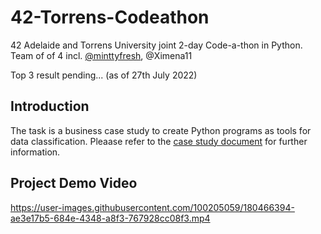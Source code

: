 # 42-Torrens-Codeathon
42 Adelaide and Torrens University joint 2-day Code-a-thon in Python. Team of of 4 incl. [@minttyfresh](https://github.com/mintyyfresh), @Ximena11

Top 3 result pending...  (as of 27th July 2022)

## Introduction
The task is a business case study to create Python programs as tools for data classification. Pleaase refer to the [case study document](https://github.com/fractalfeeling/42-Torrens-Codeathon/blob/master/Code-a-thon%20case%20study.pdf) for further information.

## Project Demo Video
https://user-images.githubusercontent.com/100205059/180466394-ae3e17b5-684e-4348-a8f3-767928cc08f3.mp4
